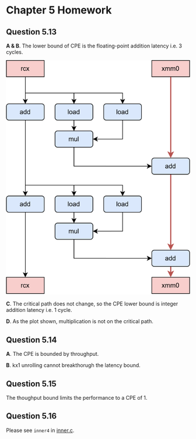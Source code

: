 # Chapter 5 Homework

## Question 5.13
**A & B**. The lower bound of CPE is the floating-point addition latency i.e. 3 cycles.

![](plots/inner1.svg)

**C**. The critical path does not change, so the CPE lower bound is integer addition latency i.e. 1 cycle.

**D**. As the plot shown, multiplication is not on the critical path.

## Question 5.14
**A**. The CPE is bounded by throughput.

**B**. kx1 unrolling cannot breakthorugh the latency bound.

## Question 5.15
The thoughput bound limits the performance to a CPE of 1.

## Question 5.16
Please see `inner4` in [inner.c](inner.c).